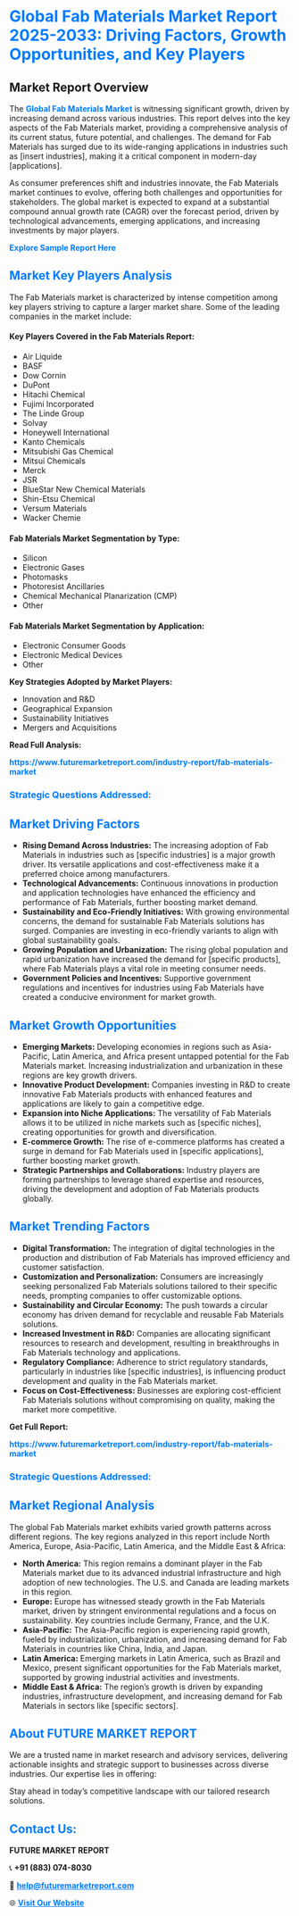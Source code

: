 <h1 style="color: #007BFF;">Global Fab Materials Market Report 2025-2033: Driving Factors, Growth Opportunities, and Key Players</h1>

<section id="overview">
<h2>Market Report Overview</h2>
<p>The <a href="https://www.futuremarketreport.com/industry-report/fab-materials-market" style="color: #007BFF; text-decoration: none;"><strong>Global Fab Materials Market</strong></a> is witnessing significant growth, driven by increasing demand across various industries. This report delves into the key aspects of the Fab Materials market, providing a comprehensive analysis of its current status, future potential, and challenges. The demand for Fab Materials has surged due to its wide-ranging applications in industries such as [insert industries], making it a critical component in modern-day [applications].</p>
<p>As consumer preferences shift and industries innovate, the Fab Materials market continues to evolve, offering both challenges and opportunities for stakeholders. The global market is expected to expand at a substantial compound annual growth rate (CAGR) over the forecast period, driven by technological advancements, emerging applications, and increasing investments by major players.</p>
</section>

<section id="overview">
<p><a href="https://www.futuremarketreport.com/request-sample/reportId=51366" style="color: #007BFF; text-decoration: none;"><strong>Explore Sample Report Here</strong></a></p>
</section>

<section id="key-players">
<h2 style="color: #007BFF;">Market Key Players Analysis</h2>
<p>The Fab Materials market is characterized by intense competition among key players striving to capture a larger market share. Some of the leading companies in the market include:</p>
<h4>Key Players Covered in the Fab Materials Report:</h4>
<ul><li>Air Liquide</li><li>BASF</li><li>Dow Cornin</li><li>DuPont</li><li>Hitachi Chemical</li><li>Fujimi Incorporated</li><li>The Linde Group</li><li>Solvay</li><li>Honeywell International</li><li>Kanto Chemicals</li><li>Mitsubishi Gas Chemical</li><li>Mitsui Chemicals</li><li>Merck</li><li>JSR</li><li>BlueStar New Chemical Materials</li><li>Shin-Etsu Chemical</li><li>Versum Materials</li><li>Wacker Chemie</li></ul>
<h4>Fab Materials Market Segmentation by Type:</h4>
<ul><li>Silicon</li><li>Electronic Gases</li><li>Photomasks</li><li>Photoresist Ancillaries</li><li>Chemical Mechanical Planarization (CMP)</li><li>Other</li></ul>

<h4>Fab Materials Market Segmentation by Application:</h4>
<ul><li>Electronic Consumer Goods</li><li>Electronic Medical Devices</li><li>Other</li></ul>
<p><strong>Key Strategies Adopted by Market Players:</strong></p>
<ul>
<li>Innovation and R&D</li>
<li>Geographical Expansion</li>
<li>Sustainability Initiatives</li>
<li>Mergers and Acquisitions</li>
</ul>
</section>

<section>
<p><strong>Read Full Analysis: </strong></p><a href="https://www.futuremarketreport.com/industry-report/fab-materials-market" style="color: #007BFF; text-decoration: none;"><strong>https://www.futuremarketreport.com/industry-report/fab-materials-market</strong></a>
<h3 style="color: #007BFF;">Strategic Questions Addressed:</h3>
</section>

<section id="driving-factors">
<h2 style="color: #007BFF;">Market Driving Factors</h2>
<ul>
<li><strong>Rising Demand Across Industries:</strong> The increasing adoption of Fab Materials in industries such as [specific industries] is a major growth driver. Its versatile applications and cost-effectiveness make it a preferred choice among manufacturers.</li>
<li><strong>Technological Advancements:</strong> Continuous innovations in production and application technologies have enhanced the efficiency and performance of Fab Materials, further boosting market demand.</li>
<li><strong>Sustainability and Eco-Friendly Initiatives:</strong> With growing environmental concerns, the demand for sustainable Fab Materials solutions has surged. Companies are investing in eco-friendly variants to align with global sustainability goals.</li>
<li><strong>Growing Population and Urbanization:</strong> The rising global population and rapid urbanization have increased the demand for [specific products], where Fab Materials plays a vital role in meeting consumer needs.</li>
<li><strong>Government Policies and Incentives:</strong> Supportive government regulations and incentives for industries using Fab Materials have created a conducive environment for market growth.</li>
</ul>
</section>

<section id="growth-opportunities">
<h2 style="color: #007BFF;">Market Growth Opportunities</h2>
<ul>
<li><strong>Emerging Markets:</strong> Developing economies in regions such as Asia-Pacific, Latin America, and Africa present untapped potential for the Fab Materials market. Increasing industrialization and urbanization in these regions are key growth drivers.</li>
<li><strong>Innovative Product Development:</strong> Companies investing in R&D to create innovative Fab Materials products with enhanced features and applications are likely to gain a competitive edge.</li>
<li><strong>Expansion into Niche Applications:</strong> The versatility of Fab Materials allows it to be utilized in niche markets such as [specific niches], creating opportunities for growth and diversification.</li>
<li><strong>E-commerce Growth:</strong> The rise of e-commerce platforms has created a surge in demand for Fab Materials used in [specific applications], further boosting market growth.</li>
<li><strong>Strategic Partnerships and Collaborations:</strong> Industry players are forming partnerships to leverage shared expertise and resources, driving the development and adoption of Fab Materials products globally.</li>
</ul>
</section>

<section id="trending-factors">
<h2 style="color: #007BFF;">Market Trending Factors</h2>
<ul>
<li><strong>Digital Transformation:</strong> The integration of digital technologies in the production and distribution of Fab Materials has improved efficiency and customer satisfaction.</li>
<li><strong>Customization and Personalization:</strong> Consumers are increasingly seeking personalized Fab Materials solutions tailored to their specific needs, prompting companies to offer customizable options.</li>
<li><strong>Sustainability and Circular Economy:</strong> The push towards a circular economy has driven demand for recyclable and reusable Fab Materials solutions.</li>
<li><strong>Increased Investment in R&D:</strong> Companies are allocating significant resources to research and development, resulting in breakthroughs in Fab Materials technology and applications.</li>
<li><strong>Regulatory Compliance:</strong> Adherence to strict regulatory standards, particularly in industries like [specific industries], is influencing product development and quality in the Fab Materials market.</li>
<li><strong>Focus on Cost-Effectiveness:</strong> Businesses are exploring cost-efficient Fab Materials solutions without compromising on quality, making the market more competitive.</li>
</ul>
</section>

<section>
<p><strong>Get Full Report: </strong></p><a href="https://www.futuremarketreport.com/industry-report/fab-materials-market" style="color: #007BFF; text-decoration: none;"><strong>https://www.futuremarketreport.com/industry-report/fab-materials-market</strong></a>
<h3 style="color: #007BFF;">Strategic Questions Addressed:</h3>
</section>


<section id="regional-analysis">
<h2 style="color: #007BFF;">Market Regional Analysis</h2>
<p>The global Fab Materials market exhibits varied growth patterns across different regions. The key regions analyzed in this report include North America, Europe, Asia-Pacific, Latin America, and the Middle East & Africa:</p>
<ul>
<li><strong>North America:</strong> This region remains a dominant player in the Fab Materials market due to its advanced industrial infrastructure and high adoption of new technologies. The U.S. and Canada are leading markets in this region.</li>
<li><strong>Europe:</strong> Europe has witnessed steady growth in the Fab Materials market, driven by stringent environmental regulations and a focus on sustainability. Key countries include Germany, France, and the U.K.</li>
<li><strong>Asia-Pacific:</strong> The Asia-Pacific region is experiencing rapid growth, fueled by industrialization, urbanization, and increasing demand for Fab Materials in countries like China, India, and Japan.</li>
<li><strong>Latin America:</strong> Emerging markets in Latin America, such as Brazil and Mexico, present significant opportunities for the Fab Materials market, supported by growing industrial activities and investments.</li>
<li><strong>Middle East & Africa:</strong> The region’s growth is driven by expanding industries, infrastructure development, and increasing demand for Fab Materials in sectors like [specific sectors].</li>
</ul>
</section>

<footer>
<h2 style="color: #007BFF;">About FUTURE MARKET REPORT</h2>
<p>We are a trusted name in market research and advisory services, delivering actionable insights and strategic support to businesses across diverse industries. Our expertise lies in offering:</p>

<p>Stay ahead in today’s competitive landscape with our tailored research solutions.</p>

<h2 style="color: #007BFF;">Contact Us:</h2>
<p><strong>FUTURE MARKET REPORT</strong></p>
<p>📞 <strong>+91 (883) 074-8030</strong></p>
<p>📧 <strong><a href="mailto:help@futuremarketreport.com" style="color: #007BFF;">help@futuremarketreport.com</a></strong></p>
<p>🌐 <strong><a href="https://www.futuremarketreport.com/" style="color: #007BFF;">Visit Our Website</a></strong></p>
</footer>